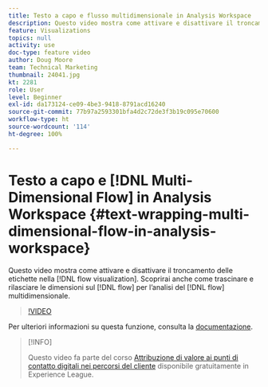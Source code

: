 ```yaml
---
title: Testo a capo e flusso multidimensionale in Analysis Workspace
description: Questo video mostra come attivare e disattivare il troncamento delle etichette nella visualizzazione del flusso. Scoprirai anche come trascinare e rilasciare le dimensioni sul flusso per l’analisi del flusso multidimensionale.
feature: Visualizations
topics: null
activity: use
doc-type: feature video
author: Doug Moore
team: Technical Marketing
thumbnail: 24041.jpg
kt: 2281
role: User
level: Beginner
exl-id: da173124-ce09-4be3-9418-8791acd16240
source-git-commit: 77b97a2593301bfa4d2c72de3f3b19c095e70600
workflow-type: ht
source-wordcount: '114'
ht-degree: 100%

---
```


# Testo a capo e [!DNL Multi-Dimensional Flow] in Analysis Workspace {#text-wrapping-multi-dimensional-flow-in-analysis-workspace}

Questo video mostra come attivare e disattivare il troncamento delle etichette nella [!DNL flow visualization]. Scoprirai anche come trascinare e rilasciare le dimensioni sul [!DNL flow] per l’analisi del [!DNL flow] multidimensionale.

>[!VIDEO](https://video.tv.adobe.com/v/24041/?quality=12)

Per ulteriori informazioni su questa funzione, consulta la [documentazione](https://experienceleague.adobe.com/docs/analytics/analyze/analysis-workspace/visualizations/fallout/fallout-flow.html?lang=it).

>[!INFO]
>
> Questo video fa parte del corso [Attribuzione di valore ai punti di contatto digitali nei percorsi del cliente](https://experienceleague.adobe.com/?recommended=Analytics-U-1-2020.2&amp;lang=it) disponibile gratuitamente in Experience League.
